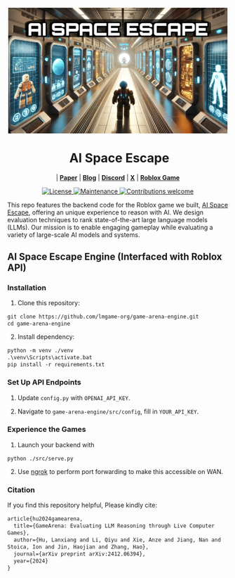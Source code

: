 <p align="center">
<img src="img/pic1_rectangle.jpg" alt="AI-SPACE-ESCAPE" width="500" align="center">
</p>

<div align="center"><h1>&nbsp;AI Space Escape</h1></div>

<p align="center">
| <a href="https://arxiv.org/pdf/2412.06394"><b>Paper</b></a> | <a href="https://lmgame.org/#/blog/ai_space_escape/"><b>Blog</b></a> | <a href="https://discord.gg/pKhAhVfY"><b>Discord</b></a>  | <a href="https://x.com/largemodelgame"><b>X</b></a> |  <a href="https://www.roblox.com/games/114904064694961/AI-Space-Escape"><b>Roblox Game</b></a>
</p>

<p align="center">
  <a href="https://opensource.org/licenses/Apache-2.0">
    <img src="https://img.shields.io/badge/License-Apache_2.0-blue.svg" alt="License">
  </a>
  <a href="https://github.com/lmgame-org/ai-space-escape-engine/issues">
    <img src="https://img.shields.io/badge/Maintained%3F-yes-green.svg" alt="Maintenance">
  </a>
  <a href="https://github.com/lmgame-org/ai-space-escape-engine/pulls">
    <img src="https://img.shields.io/badge/Contributions-welcome-brightgreen.svg?style=flat" alt="Contributions welcome">
  </a>
</p>

This repo features the backend code for the Roblox game we built, [AI Space Escape](https://www.roblox.com/games/114904064694961/AI-Space-Escape), offering an unique experience to reason with AI. We design evaluation techniques to rank state-of-the-art large language models (LLMs). Our mission is to enable engaging gameplay while evaluating a variety of large-scale AI models and systems.


## AI Space Escape Engine (Interfaced with Roblox API)

### Installation

1. Clone this repository:
```
git clone https://github.com/lmgame-org/game-arena-engine.git
cd game-arena-engine
```
2. Install dependency:
```
python -m venv ./venv
.\venv\Scripts\activate.bat
pip install -r requirements.txt
```

### Set Up API Endpoints

1. Update `config.py` with `OPENAI_API_KEY`.

2. Navigate to `game-arena-engine/src/config`, fill in `YOUR_API_KEY`.

### Experience the Games

1. Launch your backend with
```
python ./src/serve.py
```

2. Use [ngrok](https://ngrok.com/) to perform port forwarding to make this accessible on WAN.


### Citation
If you find this repository helpful, Please kindly cite:
```
article{hu2024gamearena,
  title={GameArena: Evaluating LLM Reasoning through Live Computer Games},
  author={Hu, Lanxiang and Li, Qiyu and Xie, Anze and Jiang, Nan and Stoica, Ion and Jin, Haojian and Zhang, Hao},
  journal={arXiv preprint arXiv:2412.06394},
  year={2024}
}
```
